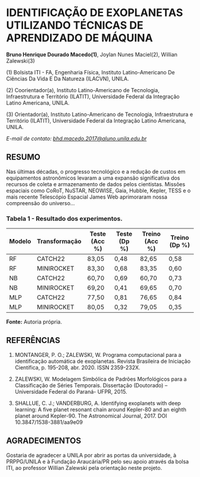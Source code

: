# IDENTIFICAÇÃO DE EXOPLANETAS UTILIZANDO TÉCNICAS DE APRENDIZADO DE MÁQUINA

**Bruno Henrique Dourado Macedo(1)**, Joylan Nunes Maciel(2), Willian Zalewski(3)

(1) Bolsista ITI - FA, Engenharia Física, Instituto Latino-Americano De Ciências Da Vida E Da Natureza (ILACVN), UNILA.

(2) Coorientador(a), Instituto Latino-Americano de Tecnologia, Infraestrutura e Território (ILATIT), Universidade Federal da Integração Latino Americana, UNILA.

(3) Orientador(a), Instituto Latino-Americano de Tecnologia, Infraestrutura e Território (ILATIT), Universidade Federal da Integração Latino Americana, UNILA.

*E-mail de contato: bhd.macedo.2017@aluno.unila.edu.br*

## RESUMO

Nas últimas décadas, o progresso tecnológico e a redução de custos em equipamentos astronômicos levaram a uma expansão significativa dos recursos de coleta e armazenamento de dados pelos cientistas. Missões espaciais como CoRoT, NuSTAR, NEOWISE, Gaia, Hubble, Kepler, TESS e o mais recente Telescópio Espacial James Web aprimoraram nossa compreensão do universo...

### Tabela 1 - Resultado dos experimentos.
| Modelo | Transformação | Teste (Acc %) | Teste (Dp %) | Treino (Acc %) | Treino (Dp %) |
| ------ | -------------- | ------------- | ------------ | -------------- | -------------- |
| RF     | CATCH22        | 83,05         | 0,48         | 82,65          | 0,58           |
| RF     | MINIROCKET     | 83,30         | 0,68         | 83,35          | 0,60           |
| NB     | CATCH22        | 60,70         | 0,69         | 60,70          | 0,73           |
| NB     | MINIROCKET     | 69,20         | 0,41         | 69,65          | 0,70           |
| MLP    | CATCH22        | 77,50         | 0,81         | 76,65          | 0,84           |
| MLP    | MINIROCKET     | 80,05         | 0,32         | 79,05          | 0,35           |

**Fonte:** Autoria própria.

## REFERÊNCIAS

1. MONTANGER, P. O.; ZALEWSKI, W. Programa computacional para a identificação automática de exoplanetas. Revista Brasileira de Iniciação Científica, p. 195-208, abr. 2020. ISSN 2359-232X.

2. ZALEWSKI, W. Modelagem Simbólica de Padrões Morfológicos para a Classificação de Séries Temporais. Dissertação (Doutorado) – Universidade Federal do Paraná- UFPR, 2015.

3. SHALLUE, C. J.; VANDERBURG, A. Identifying exoplanets with deep learning: A five planet resonant chain around Kepler-80 and an eighth planet around Kepler-90. The Astronomical Journal, 2017. DOI 10.3847/1538-3881/aa9e09

## AGRADECIMENTOS

Gostaria de agradecer a UNILA por abrir as portas da universidade, à PRPPG/UNILA e à Fundação Araucária/PR pelo seu apoio através da bolsa ITI, ao professor Willian Zalewski pela orientação neste projeto.

